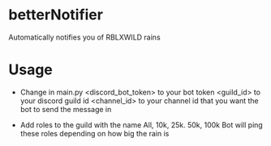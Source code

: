 # betterNotifier
  Automatically notifies you of RBLXWILD rains

# Usage
- Change in main.py
  <discord_bot_token> to your bot token 
  <guild_id> to your discord guild id 
  <channel_id> to your channel id that you want the bot to send the message in

- Add roles to the guild with the name
  All, 10k, 25k. 50k, 100k 
  Bot will ping these roles depending on how big the rain is
